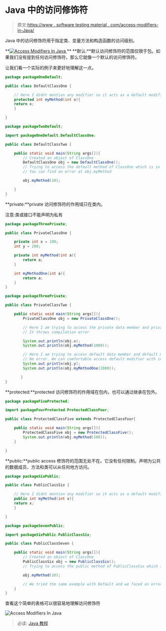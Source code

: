 # Java 中的访问修饰符

> 原文:[https://www . software testing material . com/access-modifiers-in-Java/](https://www.softwaretestingmaterial.com/access-modifiers-in-java/)

Java 中的访问修饰符用于指定类、变量方法和构造函数的访问级别。

**[![Access Modifiers In Java](img/863d386b0c3778fe0f8efecfbe052dad.png) ](https://www.softwaretestingmaterial.com/wp-content/uploads/2018/03/Access-Modifiers.png) ** **默认:**默认访问修饰符的范围仅限于包。如果我们没有提到任何访问修饰符，那么它就像一个默认的访问修饰符。

让我们看一个实际的例子来更好地理解这一点。

```java
package packageOneDefault;

public class DefaultClassOne {

	// Here I didnt mention any modifier so it acts as a default modifier. 
	protected int myMethod(int x){
	return x;
	}

}
```

```java
package packageTwoDefault;

import packageOneDefault.DefaultClassOne;

public class DefaultClassTwo {

	public static void main(String args[]){
		// Created an object of ClassOne
		DefaultClassOne obj = new DefaultClassOne();
		// Trying to access the default method of ClassOne which is in packageOne
		// You can find an error at obj.myMethod

		obj.myMethod(10);

	}
}
```

**private:**private 访问修饰符的作用域只在类内。

注意:类或接口不能声明为私有

```java
package packageThreePrivate;

public class PrivateClassOne {

	private int x = 100;
	int y = 200;

	private int myMethod(int a){
		return a;
	}

	int myMethodOne(int a){
		return a;
	}
}
```

```java
package packageThreePrivate;

public class PrivateClassTwo {

	public static void main(String args[]){  
		PrivateClassOne obj = new PrivateClassOne();  

		// Here I am trying to access the private data member and private method of ClassOne 
		// It throws compilation error

		System.out.println(obj.x); 
		System.out.println(obj.myMethod(1000));

		// Here I am trying to access default data member and default method of ClassOne
		// No error. We can comfortable access default modifier with in the package
		System.out.println(obj.y); 
		System.out.println(obj.myMethodOne(2000));

	   }
}
```

**protected:**protected 访问修饰符的作用域在包内，也可以通过继承在包外。

```java
package packageFiveProtected;

import packageFourProtected.ProtectedClassFour;

public class ProtectedClassFive extends ProtectedClassFour{

	public static void main(String args[]){
		ProtectedClassFive obj = new ProtectedClassFive();
		System.out.println(obj.myMethod(100));
	}

}
```

**public:**public access 修饰符的范围无处不在。它没有任何限制。声明为公共的数据成员、方法和类可以从任何地方访问。

```java
package packageSixPublic;

public class PublicClassSix {

	// Here I didnt mention any modifier so it acts as a default modifier. 
	public int myMethod(int x){
	return x;
	}

}
```

```java
package packageSevenPublic;

import packageSixPublic.PublicClassSix;

public class PublicClassSeven {

	public static void main(String args[]){
		// Created an object of ClassOne
		PublicClassSix obj = new PublicClassSix();
		// Trying to access the public method of PublicClassSix which is in packageSixPublic

		obj.myMethod(10);

		// We tried the same example with Default and we faced an error. Hope you remember
	}
}
```

查看这个简单的表格可以很容易地理解访问修饰符

![Access Modifiers In Java](img/6e5abe3f087699c43a0894227677d8f9.png)

> 必读: [Java 教程](https://www.softwaretestingmaterial.com/java-tutorial/)
